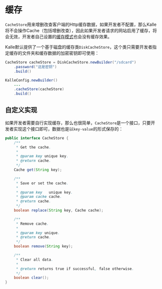 # 缓存

`CacheStore`用来增删改查客户端的Http缓存数据，如果开发者不配置，那么Kalle将不会操作Cache（包括增删改查），因此如果开发者请求的网站启用了缓存，将会无效，开发者自己设置的[缓存模式](../cache)也会没有缓存效果。

Kalle默认提供了一个基于磁盘的缓存类`DiskCacheStore`，这个类只需要开发者指定缓存的文件夹和缓存数据的加密密钥即可使用：
```java
CacheStore cacheStore = DiskCacheStore.newBuilder("/sdcard")
    .password("这是密钥")
    .build()

KalleConfig.newBuilder()
    ...
    .cacheStore(cacheStore)
    .build()
```

## 自定义实现
如果开发者需要自行实现缓存，那么也很简单，`CacheStore`是一个接口，只要开发者实现这个接口即可，数据也是以`key-value`的形式保存的：
```java
public interface CacheStore {
    /**
     * Get the cache.
     *
     * @param key unique key.
     * @return cache.
     */
    Cache get(String key);

    /**
     * Save or set the cache.
     *
     * @param key   unique key.
     * @param cache cache.
     * @return cache.
     */
    boolean replace(String key, Cache cache);

    /**
     * Remove cache.
     *
     * @param key unique.
     * @return cache.
     */
    boolean remove(String key);

    /**
     * Clear all data.
     *
     * @return returns true if successful, false otherwise.
     */
    boolean clear();
}
```
